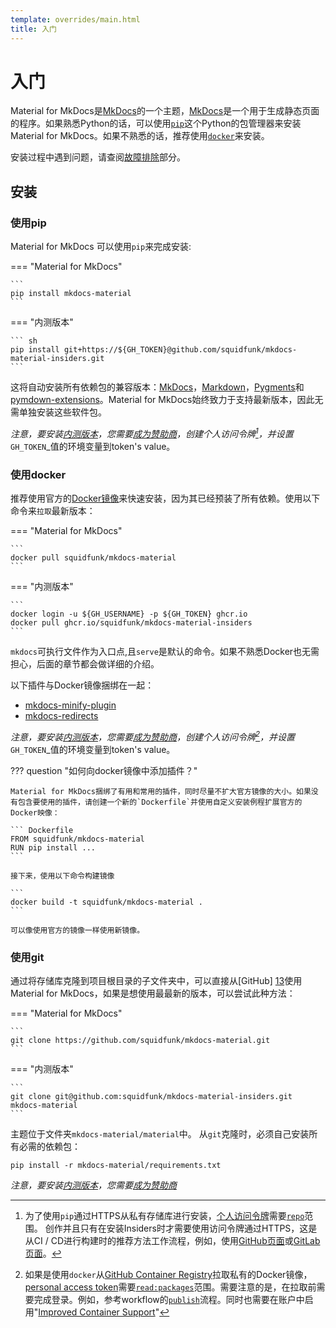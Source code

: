 ```yaml
---
template: overrides/main.html
title: 入门
---
```


# 入门

Material for MkDocs是[MkDocs][1]的一个主题，[MkDocs][1]是一个用于生成静态页面的程序。如果熟悉Python的话，可以使用[`pip`][2]这个Python的包管理器来安装Material for MkDocs。如果不熟悉的话，推荐使用[`docker`][3]来安装。

安装过程中遇到问题，请查阅[故障排除][4]部分。

  [1]: https://www.mkdocs.org
  [2]: #with-pip
  [3]: #with-docker
  [4]: troubleshooting.md

## 安装

### 使用pip

Material for MkDocs 可以使用`pip`来完成安装:

=== "Material for MkDocs"

    ```
    pip install mkdocs-material
    ```

=== "内测版本"

    ``` sh
    pip install git+https://${GH_TOKEN}@github.com/squidfunk/mkdocs-material-insiders.git
    ```

这将自动安装所有依赖包的兼容版本：[MkDocs][1]，[Markdown][5]，[Pygments][6]和[pymdown-extensions][7]。Material for MkDocs始终致力于支持最新版本，因此无需单独安装这些软件包。

_注意，要安装[内测版本][8]，您需要[成为赞助商][9]，创建个人访问令牌[^1]，并设置_`GH_TOKEN`_值的环境变量到token's value。

  [^1]:
    为了使用`pip`通过HTTPS从私有存储库进行安装，[个人访问令牌][14]需要[`repo`][15]范围。 创作并且只有在安装Insiders时才需要使用访问令牌通过HTTPS，这是从CI / CD进行构建时的推荐方法工作流程，例如，使用[GitHub页面][16]或[GitLab页面][17]。
    

  [5]: https://python-markdown.github.io/
  [6]: https://pygments.org/
  [7]: https://facelessuser.github.io/pymdown-extensions/
  [8]: insiders.md
  [9]: insiders.md#how-to-become-a-sponsor

### 使用docker

推荐使用官方的[Docker镜像][10]来快速安装，因为其已经预装了所有依赖。使用以下命令来`拉取`最新版本：


=== "Material for MkDocs"

    ```
    docker pull squidfunk/mkdocs-material
    ```

=== "内测版本"

    ```
    docker login -u ${GH_USERNAME} -p ${GH_TOKEN} ghcr.io
    docker pull ghcr.io/squidfunk/mkdocs-material-insiders
    ```

`mkdocs`可执行文件作为入口点,且`serve`是默认的命令。如果不熟悉Docker也无需担心，后面的章节都会做详细的介绍。

以下插件与Docker镜像捆绑在一起：

- [mkdocs-minify-plugin][11]
- [mkdocs-redirects][12]

_注意，要安装[内测版本][8]，您需要[成为赞助商][9]，创建个人访问令牌[^2]，并设置_`GH_TOKEN`_值的环境变量到token's value。

  [^2]:
    如果是使用`docker`从[GitHub Container Registry][18]拉取私有的Docker镜像，[personal access token][14]需要[`read:packages`][15]范围。需要注意的是，在拉取前需要完成登录。例如，参考workflow的[`publish`][19]流程。同时也需要在账户中启用"[Improved Container Support][20]"

  [10]: https://hub.docker.com/r/squidfunk/mkdocs-material/
  [11]: https://github.com/byrnereese/mkdocs-minify-plugin
  [12]: https://github.com/datarobot/mkdocs-redirects

??? question "如何向docker镜像中添加插件？"

    Material for MkDocs捆绑了有用和常用的插件，同时尽量不扩大官方镜像的大小。如果没有包含要使用的插件，请创建一个新的`Dockerfile`并使用自定义安装例程扩展官方的Docker映像：

    ``` Dockerfile
    FROM squidfunk/mkdocs-material
    RUN pip install ...
    ```

    接下来，使用以下命令构建镜像

    ```
    docker build -t squidfunk/mkdocs-material .
    ```

    可以像使用官方的镜像一样使用新镜像。

### 使用git

通过将存储库克隆到项目根目录的子文件夹中，可以直接从[GitHub] [13]使用Material for MkDocs，如果是想使用最最新的版本，可以尝试此种方法：

=== "Material for MkDocs"

    ```
    git clone https://github.com/squidfunk/mkdocs-material.git
    ```

=== "内测版本"

    ```
    git clone git@github.com:squidfunk/mkdocs-material-insiders.git mkdocs-material
    ```

主题位于文件夹`mkdocs-material/material`中。 从`git`克隆时，必须自己安装所有必需的依赖包：

```
pip install -r mkdocs-material/requirements.txt
```

_注意，要安装[内测版本][8]，您需要[成为赞助商][9]_

  [13]: https://github.com/squidfunk/mkdocs-material

  [14]: https://docs.github.com/en/github/authenticating-to-github/creating-a-personal-access-token
  [15]: https://docs.github.com/en/developers/apps/scopes-for-oauth-apps#available-scopes
  [16]: publishing-your-site.md#github-pages
  [17]: publishing-your-site.md#gitlab-pages
  [18]: https://docs.github.com/en/free-pro-team@latest/packages/getting-started-with-github-container-registry/about-github-container-registry
  [19]: https://github.com/squidfunk/mkdocs-material/blob/master/.github/workflows/publish.yml
  [20]: https://docs.github.com/en/free-pro-team@latest/packages/guides/enabling-improved-container-support
